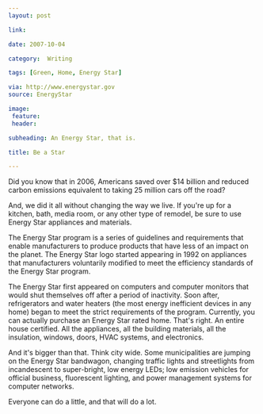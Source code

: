 ```yaml
---
layout: post

link: 

date: 2007-10-04

category:  Writing 

tags: [Green, Home, Energy Star]

via: http://www.energystar.gov
source: EnergyStar

image:
 feature: 
 header: 

subheading: An Energy Star, that is. 

title: Be a Star

---
```



Did you know that in 2006, Americans saved over $14 billion and reduced carbon emissions equivalent to taking 25 million cars off the road?

And, we did it all without changing the way we live. If you're up for a kitchen, bath, media room, or any other type of remodel, be sure to use Energy Star appliances and materials.

The Energy Star program is a series of guidelines and requirements that enable manufacturers to produce products that have less of an impact on the planet. The Energy Star logo started appearing in 1992 on appliances that manufacturers voluntarily modified to meet the efficiency standards of the Energy Star program.

The Energy Star first appeared on computers and computer monitors that would shut themselves off after a period of inactivity. Soon after, refrigerators and water heaters (the most energy inefficient devices in any home) began to meet the strict requirements of the program. Currently, you can actually purchase an Energy Star rated home. That's right. An entire house certified. All the appliances, all the building materials, all the insulation, windows, doors, HVAC systems, and electronics.

And it's bigger than that. Think city wide. Some municipalities are jumping on the Energy Star bandwagon, changing traffic lights and streetlights from incandescent to super-bright, low energy LEDs; low emission vehicles for official business, fluorescent lighting, and power management systems for computer networks.

Everyone can do a little, and that will do a lot.


